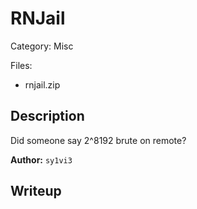 # RNJail

Category: Misc

Files:
- rnjail.zip

## Description

Did someone say 2^8192 brute on remote?

**Author:** ``sy1vi3``

## Writeup